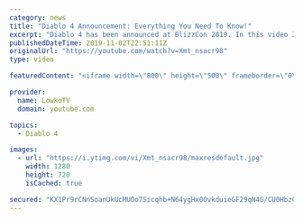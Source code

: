 ```yaml
---
category: news
title: "Diablo 4 Announcement: Everything You Need To Know!"
excerpt: "Diablo 4 has been announced at BlizzCon 2019. In this video I go over everything you need to know about this upcoming Blizzard Entertainment game."
publishedDateTime: 2019-11-02T22:51:11Z
originalUrl: "https://youtube.com/watch?v=Xmt_nsacr98"
type: video

featuredContent: "<iframe width=\"800\" height=\"500\" frameborder=\"0\" src=\"https://www.youtube.com/embed/Xmt_nsacr98\" allow=\"accelerometer; autoplay; encrypted-media; gyroscope; picture-in-picture\" allowfullscreen></iframe>"

provider:
  name: LowkoTV
  domain: youtube.com

topics:
  - Diablo 4

images:
  - url: "https://i.ytimg.com/vi/Xmt_nsacr98/maxresdefault.jpg"
    width: 1280
    height: 720
    isCached: true

secured: "KX1Pr9rCNnSoanUkUcMUOo7Sicqhb+N64ygHx0OvkduieGF29qN4G/CU0HbzCwMgEsfC6tsAQXfPASLeqJmHzFtXFweMHlmQA8ZiHXLA1HcH+U6qCGQno9dCcyqLNBMRr1fLUlwzl4QjMyAdmUpX3TgrZ4fiiFUTHN1Jcw/Nw/yrRFfwuh1hpnhhdp3ET8yWvpOYR4T0JDauUS/sTBxQPevRhISFv4sUORo4lyHQ8y1n+agmGixNVjkRFAVw38ZgVUNVZj5ZAMyCfyVNydn3BIg4M7mVRqX81gNF53Fxz/jyr4QMK3iBNDXCiUrxUKelmUwzL1vdKh6L/7iHHQwR0z128Qy1jXhcoQV5WScyJkoJEFtb5tILe6PzMIzUh02h7Z2Ph3AuoKTBOW7qqul0Sw+rfooKpzZ+j1gGhby6786IRsmobvBoHnU/ycZ2Yyxy;H1NJyEoVcIGVHeYaiE/WLQ=="
---
```


